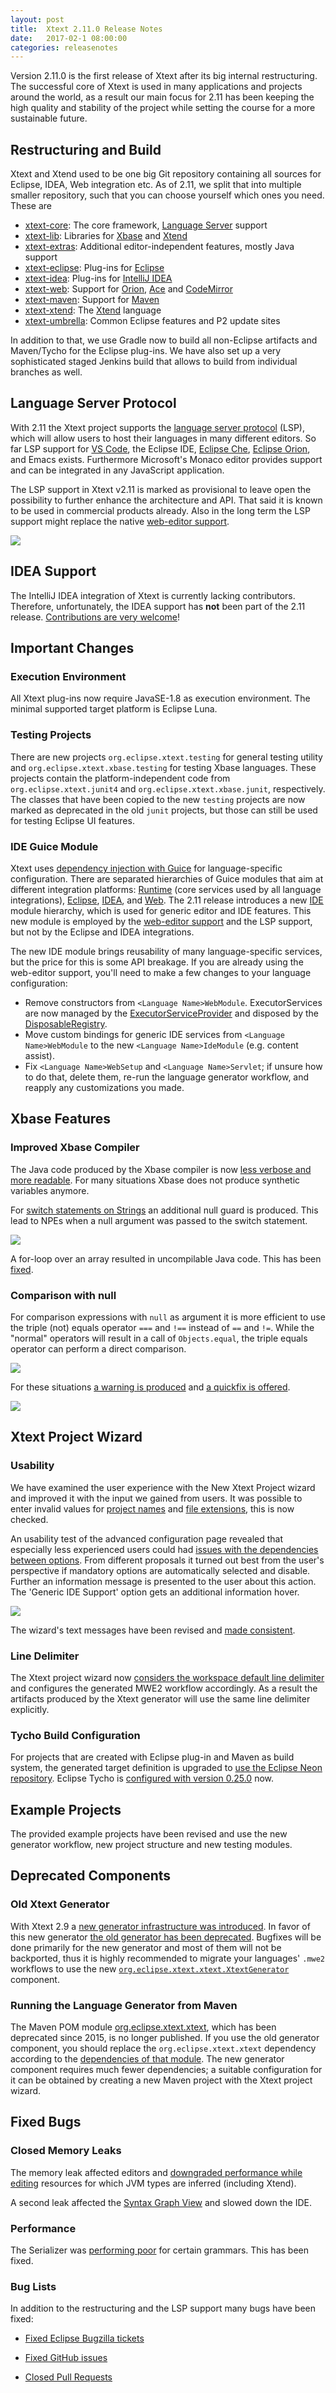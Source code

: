 ```yaml
---
layout: post
title:  Xtext 2.11.0 Release Notes
date:   2017-02-1 08:00:00
categories: releasenotes
---
```


Version 2.11.0 is the first release of Xtext after its big internal restructuring. The successful core of Xtext is used in many applications and projects around the world, as a result our main focus for 2.11 has been keeping the high quality and stability of the project while setting the course for a more sustainable future.

## Restructuring and Build

Xtext and Xtend used to be one big Git repository containing all sources for Eclipse, IDEA, Web integration etc. As of 2.11, we split that into multiple smaller repository, such that you can choose yourself which ones you need. These are

- [xtext-core](https://github.com/eclipse/xtext-core): The core framework, [Language Server](https://github.com/Microsoft/vscode-languageserver-protocol) support
- [xtext-lib](https://github.com/eclipse/xtext-lib): Libraries for [Xbase]({{site.baseurl}}/documentation/305_xbase.html) and [Xtend](http://www.xtend-lang.org)
- [xtext-extras](https://github.com/eclipse/xtext-extras): Additional editor-independent features, mostly Java support
- [xtext-eclipse](https://github.com/eclipse/xtext-eclipse): Plug-ins for [Eclipse](http://eclipse.org)
- [xtext-idea](https://github.com/eclipse/xtext-idea): Plug-ins for [IntelliJ IDEA](https://www.jetbrains.com/idea/)
- [xtext-web](https://github.com/eclipse/xtext-web): Support for [Orion](http://eclipse.org/orion/), [Ace](http://ace.c9.io) and [CodeMirror](https://codemirror.net)
- [xtext-maven](https://github.com/eclipse/xtext-maven): Support for [Maven](https://maven.apache.org)
- [xtext-xtend](https://github.com/eclipse/xtext-xtend): The [Xtend](http://www.xtend-lang.org) language
- [xtext-umbrella](https://github.com/eclipse/xtext-umbrella): Common Eclipse features and P2 update sites

In addition to that, we use Gradle now to build all non-Eclipse artifacts and Maven/Tycho for the Eclipse plug-ins. We have also set up a very sophisticated staged Jenkins build that allows to build from individual branches as well.

## Language Server Protocol

With 2.11 the Xtext project supports the [language server protocol](https://github.com/Microsoft/language-server-protocol) (LSP), which will allow users to host their languages in many different editors. So far LSP support for [VS Code](https://code.visualstudio.com/), the Eclipse IDE, [Eclipse Che](https://www.eclipse.org/che/), [Eclipse Orion](https://orionhub.org), and Emacs exists. Furthermore Microsoft's Monaco editor provides support and can be integrated in any JavaScript application.

The LSP support in Xtext v2.11 is marked as provisional to leave open the possibility to further enhance the architecture and API. That said it is known to be used in commercial products already. Also in the long term the LSP support might replace the native [web-editor support]({{site.baseurl}}/documentation/330_web_support.html).

![]({{site.baseurl}}/images/releasenotes/2_11_vscode_example.png)

## IDEA Support

The IntelliJ IDEA integration of Xtext is currently lacking contributors. Therefore, unfortunately, the IDEA support has **not** been part of the 2.11 release. [Contributions are very welcome](https://github.com/eclipse/xtext-idea/issues)!

## Important Changes

### Execution Environment

All Xtext plug-ins now require JavaSE-1.8 as execution environment. The minimal supported target platform is Eclipse Luna.

### Testing Projects

There are new projects `org.eclipse.xtext.testing` for general testing utility and `org.eclipse.xtext.xbase.testing` for testing Xbase languages. These projects contain the platform-independent code from `org.eclipse.xtext.junit4` and `org.eclipse.xtext.xbase.junit`, respectively. The classes that have been copied to the new `testing` projects are now marked as deprecated in the old `junit` projects, but those can still be used for testing Eclipse UI features.

### IDE Guice Module

Xtext uses [dependency injection with Guice]({{site.baseurl}}/documentation/302_configuration.html#dependency-injection) for language-specific configuration. There are separated hierarchies of Guice modules that aim at different integration platforms: [Runtime]({{site.src.xtext_core}}/org.eclipse.xtext/src/org/eclipse/xtext/service/DefaultRuntimeModule.java) (core services used by all language integrations), [Eclipse]({{site.src.xtext_eclipse}}/org.eclipse.xtext.ui/src/org/eclipse/xtext/ui/DefaultUiModule.java), [IDEA]({{site.src.xtext_idea}}/org.eclipse.xtext.idea/src/org/eclipse/xtext/idea/DefaultIdeaModule.xtend), and [Web]({{site.src.xtext_web}}/org.eclipse.xtext.web/src/main/java/org/eclipse/xtext/web/server/DefaultWebModule.xtend). The 2.11 release introduces a new [IDE]({{site.src.xtext_core}}/org.eclipse.xtext.ide/src/org/eclipse/xtext/ide/DefaultIdeModule.xtend) module hierarchy, which is used for generic editor and IDE features. This new module is employed by the [web-editor support]({{site.baseurl}}/documentation/330_web_support.html) and the LSP support, but not by the Eclipse and IDEA integrations.

The new IDE module brings reusability of many language-specific services, but the price for this is some API breakage. If you are already using the web-editor support, you'll need to make a few changes to your language configuration:

- Remove constructors from `<Language Name>WebModule`. ExecutorServices are now managed by the [ExecutorServiceProvider]({{site.src.xtext_core}}/org.eclipse.xtext.ide/src/org/eclipse/xtext/ide/ExecutorServiceProvider.xtend) and disposed by the [DisposableRegistry]({{site.src.xtext_core}}/org.eclipse.xtext.util/src/org/eclipse/xtext/util/DisposableRegistry.xtend).
- Move custom bindings for generic IDE services from `<Language Name>WebModule` to the new `<Language Name>IdeModule` (e.g. content assist).
- Fix `<Language Name>WebSetup` and `<Language Name>Servlet`; if unsure how to do that, delete them, re-run the language generator workflow, and reapply any customizations you made.


## Xbase Features

### Improved Xbase Compiler

The Java code produced by the Xbase compiler is now [less verbose and more readable](https://bugs.eclipse.org/bugs/show_bug.cgi?id=492072). For many situations Xbase does not produce synthetic variables anymore.

For [switch statements on Strings](https://bugs.eclipse.org/bugs/show_bug.cgi?id=501975) an additional null guard is produced. This lead to NPEs when a null argument was passed to the switch statement.

![]({{site.baseurl}}/images/releasenotes/2_11_xbase-switch-nullguard.png)

A for-loop over an array resulted in uncompilable Java code. This has been [fixed](https://bugs.eclipse.org/bugs/show_bug.cgi?id=440006).

### Comparison with null

For comparison expressions with `null` as argument it is more efficient to use the triple (not) equals operator `===` and `!==` instead of `==` and `!=`. While the "normal" operators will result in a call of `Objects.equal`, the triple equals operator can perform a direct comparison.

![]({{site.baseurl}}/images/releasenotes/2_11_xbase-compare-null-gen.png)

For these situations [a warning is produced](https://bugs.eclipse.org/bugs/show_bug.cgi?id=401012) and [a quickfix is offered](https://bugs.eclipse.org/bugs/show_bug.cgi?id=403018).

![]({{site.baseurl}}/images/releasenotes/2_11_xbase-compare-null-quickfix.png)

## Xtext Project Wizard

### Usability

We have examined the user experience with the New Xtext Project wizard and improved it with the input we gained from users. It was possible to enter invalid values for [project names](https://bugs.eclipse.org/bugs/show_bug.cgi?id=481380) and [file extensions](https://bugs.eclipse.org/bugs/show_bug.cgi?id=481380), this is now checked. 

An usability test of the advanced configuration page revealed that especially less experienced users could had [issues with the dependencies between options](https://github.com/eclipse/xtext-eclipse/issues/119). From different proposals it turned out best from the user's perspective if mandatory options are automatically selected and disable. Further an information message is presented to the user about this action. The 'Generic IDE Support' option gets an additional information hover.

![]({{site.baseurl}}/images/releasenotes/2_11_project-wizard-autoselect.png)

The wizard's text messages have been revised and [made consistent](https://github.com/eclipse/xtext-eclipse/pull/157).

### Line Delimiter

The Xtext project wizard now [considers the workspace default line delimiter](https://github.com/eclipse/xtext-core/issues/101) and configures the generated MWE2 workflow accordingly. As a result the artifacts produced by the Xtext generator will use the same line delimiter explicitly.

### Tycho Build Configuration

For projects that are created with Eclipse plug-in and Maven as build system, the generated target definition is upgraded to [use the Eclipse Neon repository](https://github.com/eclipse/xtext-core/issues/79). Eclipse Tycho is [configured with version 0.25.0](https://github.com/eclipse/xtext-core/issues/76) now.


## Example Projects

The provided example projects have been revised and use the new generator workflow, new project structure and new testing modules.

## Deprecated Components

### Old Xtext Generator

With Xtext 2.9 a [new generator infrastructure was introduced]({{site.baseurl}}/releasenotes.html#/releasenotes/2015/11/16/version-2-9-0). In favor of this new generator [the old generator has been deprecated](https://github.com/eclipse/xtext-core/issues/58). Bugfixes will be done primarily for the new generator and most of them will not be backported, thus it is highly recommended to migrate your languages' `.mwe2` workflows to use the new [`org.eclipse.xtext.xtext.XtextGenerator`]({{site.src.xtext_core}}/org.eclipse.xtext.xtext.generator/src/org/eclipse/xtext/xtext/generator/XtextGenerator.xtend) component.

### Running the Language Generator from Maven

The Maven POM module [org.eclipse.xtext.xtext](http://repo1.maven.org/maven2/org/eclipse/xtext/org.eclipse.xtext.xtext/), which has been deprecated since 2015, is no longer published. If you use the old generator component, you should replace the `org.eclipse.xtext.xtext` dependency according to the [dependencies of that module](http://repo1.maven.org/maven2/org/eclipse/xtext/org.eclipse.xtext.xtext/2.10.0/org.eclipse.xtext.xtext-2.10.0.pom). The new generator component requires much fewer dependencies; a suitable configuration for it can be obtained by creating a new Maven project with the Xtext project wizard.

## Fixed Bugs

### Closed Memory Leaks

The memory leak affected editors and [downgraded performance while editing](https://bugs.eclipse.org/bugs/show_bug.cgi?id=493784) resources for which JVM types are inferred (including Xtend). 

A second leak affected the [Syntax Graph View](https://bugs.eclipse.org/bugs/show_bug.cgi?id=479328) and slowed down the IDE.

### Performance

The Serializer was [performing poor](https://github.com/eclipse/xtext-core/issues/17) for certain grammars. This has been fixed.

### Bug Lists

In addition to the restructuring and the LSP support many bugs have been fixed:

- [Fixed Eclipse Bugzilla tickets](https://bugs.eclipse.org/bugs/buglist.cgi?bug_status=RESOLVED&bug_status=VERIFIED&bug_status=CLOSED&chfield=resolution&chfieldfrom=2016-06-22&chfieldto=2017-01-24&classification=Modeling&classification=Tools&columnlist=product%2Ccomponent%2Cassigned_to%2Cbug_status%2Cresolution%2Cshort_desc%2Cchangeddate%2Ckeywords&f0=OP&f1=OP&f3=CP&f4=CP&known_name=Xtext%202.11&list_id=15601548&product=TMF&product=Xtend&query_based_on=Xtext%202.11&query_format=advanced&resolution=FIXED)

- [Fixed GitHub issues](https://github.com/search?utf8=%E2%9C%93&q=is%3Aissue+milestone%3Arelease_v2.11+is%3Aclosed+repo%3Aeclipse%2Fxtext+repo%3Aeclipse%2Fxtext-core+repo%3Aeclipse%2Fxtext-lib+repo%3Aeclipse%2Fxtext-extras+repo%3Aeclipse%2Fxtext-eclipse+repo%3Aeclipse%2Fxtext-idea+repo%3Aeclipse%2Fxtext-web+repo%3Aeclipse%2Fxtext-maven+repo%3Aeclipse%2Fxtext-xtend&type=Issues&ref=searchresults)

- [Closed Pull Requests](https://github.com/search?utf8=%E2%9C%93&q=is%3Apr+milestone%3Arelease_v2.11+is%3Aclosed+repo%3Aeclipse%2Fxtext+repo%3Aeclipse%2Fxtext-core+repo%3Aeclipse%2Fxtext-lib+repo%3Aeclipse%2Fxtext-extras+repo%3Aeclipse%2Fxtext-eclipse+repo%3Aeclipse%2Fxtext-idea+repo%3Aeclipse%2Fxtext-web+repo%3Aeclipse%2Fxtext-maven+repo%3Aeclipse%2Fxtext-xtend&type=Issues&ref=searchresults)
